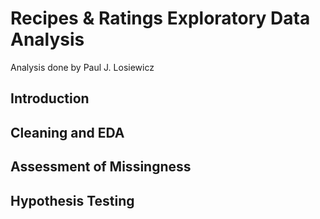 # Recipes & Ratings Exploratory Data Analysis
Analysis done by Paul J. Losiewicz
## Introduction
## Cleaning and EDA
## Assessment of Missingness
## Hypothesis Testing